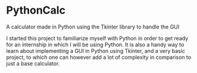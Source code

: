 # PythonCalc
A calculator made in Python using the Tkinter library to handle the GUI


I started this project to familiarize myself with Python in order to get ready for an internship in which I will be using Python.
It is also a handy way to learn about implementing a GUI in Python using Tkinter, and a very basic project, to which one can however
add a lot of complexity in comparison to just a base calculator.
